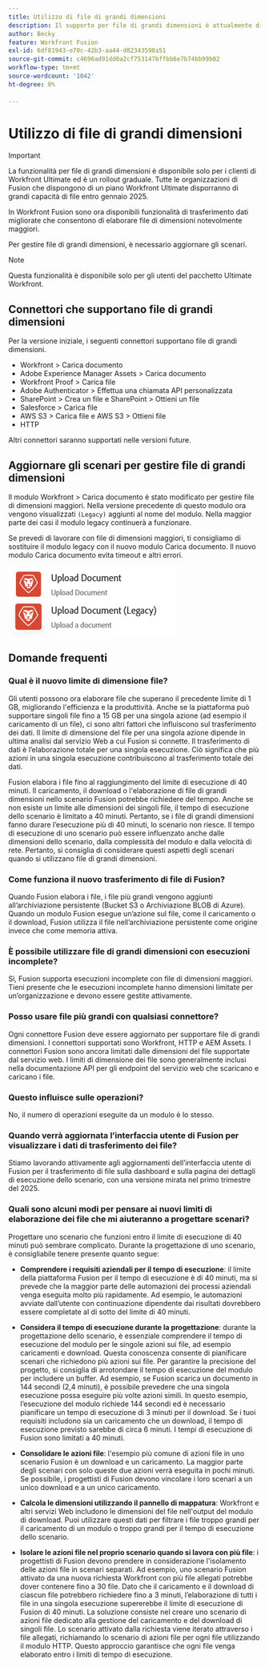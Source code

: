 ```yaml
---
title: Utilizzo di file di grandi dimensioni
description: Il supporto per file di grandi dimensioni è attualmente disponibile per i connettori Workfront e HTTP.
author: Becky
feature: Workfront Fusion
exl-id: 6df81943-e70c-42b3-aa44-d82343598a51
source-git-commit: c4696ad91dd0a2cf753147bffbb6e7b74bb99b02
workflow-type: tm+mt
source-wordcount: '1042'
ht-degree: 0%

---
```


# Utilizzo di file di grandi dimensioni

>[!IMPORTANT]
>
>La funzionalità per file di grandi dimensioni è disponibile solo per i clienti di Workfront Ultimate ed è un rollout graduale. Tutte le organizzazioni di Fusion che dispongono di un piano Workfront Ultimate disporranno di grandi capacità di file entro gennaio 2025.

In Workfront Fusion sono ora disponibili funzionalità di trasferimento dati migliorate che consentono di elaborare file di dimensioni notevolmente maggiori.

Per gestire file di grandi dimensioni, è necessario aggiornare gli scenari.

>[!NOTE]
>
>Questa funzionalità è disponibile solo per gli utenti del pacchetto Ultimate Workfront.

## Connettori che supportano file di grandi dimensioni

Per la versione iniziale, i seguenti connettori supportano file di grandi dimensioni.

* Workfront > Carica documento
* Adobe Experience Manager Assets > Carica documento
* Workfront Proof > Carica file
* Adobe Authenticator > Effettua una chiamata API personalizzata
* SharePoint > Crea un file e SharePoint > Ottieni un file
* Salesforce > Carica file
* AWS S3 > Carica file e AWS S3 > Ottieni file
* HTTP

Altri connettori saranno supportati nelle versioni future.

## Aggiornare gli scenari per gestire file di grandi dimensioni

Il modulo Workfront > Carica documento è stato modificato per gestire file di dimensioni maggiori. Nella versione precedente di questo modulo ora vengono visualizzati `(Legacy)` aggiunti al nome del modulo. Nella maggior parte dei casi il modulo legacy continuerà a funzionare.

Se prevedi di lavorare con file di dimensioni maggiori, ti consigliamo di sostituire il modulo legacy con il nuovo modulo Carica documento. Il nuovo modulo Carica documento evita timeout e altri errori.

![Carica documento](assets/new-upload-document.png)

## Domande frequenti

### Qual è il nuovo limite di dimensione file?

Gli utenti possono ora elaborare file che superano il precedente limite di 1 GB, migliorando l&#39;efficienza e la produttività.  Anche se la piattaforma può supportare singoli file fino a 15 GB per una singola azione (ad esempio il caricamento di un file), ci sono altri fattori che influiscono sul trasferimento dei dati. Il limite di dimensione del file per una singola azione dipende in ultima analisi dal servizio Web a cui Fusion si connette. Il trasferimento di dati è l’elaborazione totale per una singola esecuzione. Ciò significa che più azioni in una singola esecuzione contribuiscono al trasferimento totale dei dati.

Fusion elabora i file fino al raggiungimento del limite di esecuzione di 40 minuti. Il caricamento, il download o l&#39;elaborazione di file di grandi dimensioni nello scenario Fusion potrebbe richiedere del tempo. Anche se non esiste un limite alle dimensioni dei singoli file, il tempo di esecuzione dello scenario è limitato a 40 minuti. Pertanto, se i file di grandi dimensioni fanno durare l’esecuzione più di 40 minuti, lo scenario non riesce. Il tempo di esecuzione di uno scenario può essere influenzato anche dalle dimensioni dello scenario, dalla complessità del modulo e dalla velocità di rete. Pertanto, si consiglia di considerare questi aspetti degli scenari quando si utilizzano file di grandi dimensioni.

### Come funziona il nuovo trasferimento di file di Fusion?

Quando Fusion elabora i file, i file più grandi vengono aggiunti all’archiviazione persistente (Bucket S3 o Archiviazione BLOB di Azure). Quando un modulo Fusion esegue un’azione sul file, come il caricamento o il download, Fusion utilizza il file nell’archiviazione persistente come origine invece che come memoria attiva.

### È possibile utilizzare file di grandi dimensioni con esecuzioni incomplete?

Sì, Fusion supporta esecuzioni incomplete con file di dimensioni maggiori. Tieni presente che le esecuzioni incomplete hanno dimensioni limitate per un’organizzazione e devono essere gestite attivamente.

### Posso usare file più grandi con qualsiasi connettore?

Ogni connettore Fusion deve essere aggiornato per supportare file di grandi dimensioni. I connettori supportati sono Workfront, HTTP e AEM Assets. I connettori Fusion sono ancora limitati dalle dimensioni del file supportate dal servizio web. I limiti di dimensione dei file sono generalmente inclusi nella documentazione API per gli endpoint del servizio web che scaricano e caricano i file.

### Questo influisce sulle operazioni?

No, il numero di operazioni eseguite da un modulo è lo stesso.

### Quando verrà aggiornata l’interfaccia utente di Fusion per visualizzare i dati di trasferimento dei file?

Stiamo lavorando attivamente agli aggiornamenti dell’interfaccia utente di Fusion per il trasferimento di file sulla dashboard e sulla pagina dei dettagli di esecuzione dello scenario, con una versione mirata nel primo trimestre del 2025.

### Quali sono alcuni modi per pensare ai nuovi limiti di elaborazione dei file che mi aiuteranno a progettare scenari?

Progettare uno scenario che funzioni entro il limite di esecuzione di 40 minuti può sembrare complicato. Durante la progettazione di uno scenario, è consigliabile tenere presente quanto segue:

* **Comprendere i requisiti aziendali per il tempo di esecuzione**: il limite della piattaforma Fusion per il tempo di esecuzione è di 40 minuti, ma si prevede che la maggior parte delle automazioni dei processi aziendali venga eseguita molto più rapidamente. Ad esempio, le automazioni avviate dall’utente con continuazione dipendente dai risultati dovrebbero essere completate al di sotto del limite di 40 minuti.
* **Considera il tempo di esecuzione durante la progettazione**: durante la progettazione dello scenario, è essenziale comprendere il tempo di esecuzione del modulo per le singole azioni sui file, ad esempio caricamenti e download. Questa conoscenza consente di pianificare scenari che richiedono più azioni sui file.  Per garantire la precisione del progetto, si consiglia di arrotondare il tempo di esecuzione del modulo per includere un buffer.
Ad esempio, se Fusion scarica un documento in 144 secondi (2,4 minuti), è possibile prevedere che una singola esecuzione possa eseguire più volte azioni simili. In questo esempio, l’esecuzione del modulo richiede 144 secondi ed è necessario pianificare un tempo di esecuzione di 3 minuti per il download. Se i tuoi requisiti includono sia un caricamento che un download, il tempo di esecuzione previsto sarebbe di circa 6 minuti. I tempi di esecuzione di Fusion sono limitati a 40 minuti.

* **Consolidare le azioni file**: l&#39;esempio più comune di azioni file in uno scenario Fusion è un download e un caricamento. La maggior parte degli scenari con solo queste due azioni verrà eseguita in pochi minuti. Se possibile, i progettisti di Fusion devono vincolare i loro scenari a un unico download e a un unico caricamento.

* **Calcola le dimensioni utilizzando il pannello di mappatura**: Workfront e altri servizi Web includono le dimensioni del file nell&#39;output del modulo di download. Puoi utilizzare questi dati per filtrare i file troppo grandi per il caricamento di un modulo o troppo grandi per il tempo di esecuzione dello scenario.

* **Isolare le azioni file nel proprio scenario quando si lavora con più file**: i progettisti di Fusion devono prendere in considerazione l&#39;isolamento delle azioni file in scenari separati. Ad esempio, uno scenario Fusion attivato da una nuova richiesta Workfront con più file allegati potrebbe dover contenere fino a 30 file. Dato che il caricamento e il download di ciascun file potrebbero richiedere fino a 3 minuti, l’elaborazione di tutti i file in una singola esecuzione supererebbe il limite di esecuzione di Fusion di 40 minuti. La soluzione consiste nel creare uno scenario di azioni file dedicato alla gestione del caricamento e del download di singoli file. Lo scenario attivato dalla richiesta viene iterato attraverso i file allegati, richiamando lo scenario di azioni file per ogni file utilizzando il modulo HTTP. Questo approccio garantisce che ogni file venga elaborato entro i limiti di tempo di esecuzione.

<!--
## Connectors that do not support large files

Some Fusion connectors do not support large files. For these connectors, Fusion's total processing capacity for files is **1 GB**. 

This limit is based on a total memory cost. Every operation contributes to that cost. If a single file of 400 MB is downloaded and uploaded then the total cost to the file capacity would be 800 MB.

The following connectors do **not** support large files. 

* Archive
* Box
* Convert
* CSV
* Datastores
* Flow control
* FTP
* JSON
* JWT
* Markdown
* Math
* Microsoft Word templates
* MIME
* Microsoft SQL
* SFTP
* Adobe Acrobat Sign
* SOAP
* Tools
* XML

If a connector is not on this list, it does not support large files. For these connectors, Fusion's total processing capacity for files is **1 GB**. 

This limit is based on a total memory cost. Every operation contributes to that cost. If a single file of 400 MB is downloaded and uploaded then the total cost to the file capacity would be 800 MB.-->






<!--## Connectors that support large files

The following connectors support large files.

Workfront
HTTP
Webhooks
Salesforce
Microsoft Email
Workfront Proof
AEM Assets
Email
Slack
Jira
Microsoft Excel
SharePoint
Frame.io
Adobe PDF Services
Marketo
Azure Devops 
Google Email
Jira Server
Google Sheets
Microsoft OneDrive
ServiceNow 
AWS S3
Bynder
OneDrive Business
Adobe Authenticator
Google Drive
Microsoft Dynamics
Google Docs
NetSuite
Airtable
Azure AD
QuickBase 
Adobe Target
Adobe Campaign Classic
Microsoft Calendar
Workfront Planning
HubSpot CRM  
DropBox
Cloud Convert
Egnyte
Adobe Firefly
OpenAI / Chat GPT
Allocadia
Cvent
GitLab 
Google Team Drive
Google Calendar
Workfront SDL Managed Translation
Widen
Workfront Boards
Google Slides
Qualtrics
Microsoft Power BI
Adobe Photoshop
Anaplan
DocuSign 
MariaDB
Adobe Creative Cloud Libraries
Figma
AEM Forms
Datadog
GitHub 
Google Forms
Adobe I/O Events
Trello
Workday
Adobe Journey Optimizer
Adobe Lightroom


If a file is not on this list, it does not support large files. For these connectors, Fusion's total processing capacity for files is **1 GB**. 

This limit is based on a total memory cost. Every operation contributes to that cost. If a single file of 400 MB is downloaded and uploaded then the total cost to the file capacity would be 800 MB.

-->

